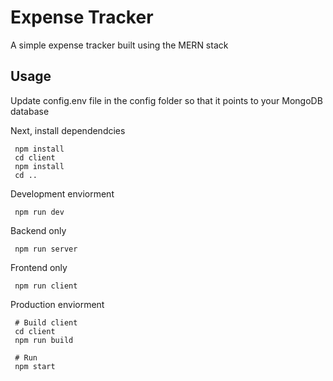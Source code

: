 # Expense Tracker

A simple expense tracker built using the MERN stack

## Usage

Update config.env file in the config folder so that it points to your MongoDB database

Next, install dependendcies
```
 npm install
 cd client 
 npm install
 cd ..
```

Development enviorment
```
 npm run dev
```

Backend only
```
 npm run server
```

Frontend only
```
 npm run client
```
Production enviorment
```
 # Build client
 cd client
 npm run build
 
 # Run
 npm start
```
